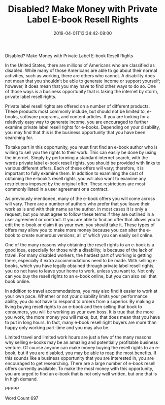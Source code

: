 ﻿---
title: "Disabled?  Make Money with Private Label E-book Resell Rights"
date: 2019-04-01T13:34:42-08:00
description: "Private Label Resell Rights Tips for Web Success"
featured_image: "/images/Private Label Resell Rights.jpg"
tags: ["Private Label Resell Rights"]
---

Disabled?  Make Money with Private Label E-book Resell Rights

In the United States, there are millions of Americans who are classified as disabled.  While many of those Americans are able to go about their normal activities, such as working, there are others who cannot.  A disability does not mean that you shouldn’t be able to generate income or support yourself; however, it does mean that you may have to find other ways to do so.  One of those ways is a business opportunity that is taking the internet by storm, private label resell rights.

Private label resell rights are offered on a number of different products. These products most commonly include, but should not be limited to, e-books, software programs, and content articles.  If you are looking for a relatively easy way to generate income, you are encouraged to further examine private label resell rights for e-books. Depending on your disability, you may find that this is the business opportunity that you have been searching for.  

To take part in this opportunity, you must first find an e-book author who is willing to sell you the rights to their work.  This can easily be done by using the internet.  Simply by performing a standard internet search, with the words private label e-book resell rights, you should be provided with links to various different offers. Each of these offers will vary; therefore, it is important to fully examine them. In addition to examining the cost of obtaining the e-book’s resell rights, you will also want to examine any restrictions imposed by the original offer. These restrictions are most commonly listed in a user agreement or a contract.  

As previously mentioned, many of the e-book offers you will come across will vary. There are a number of authors who prefer that you leave their work as is and with their name as the author.  In most cases it is only a request, but you must agree to follow these terms if they are outlined in a user agreement or contract. If you are able to find an offer that allows you to edit the e-book or claim it as your own, you should take it. These types of offers may allow you to make more money because you can alter the e-book to create numerous versions, all of which you can easily sell online.

One of the many reasons why obtaining the resell rights to an e-book is a good idea, especially for those with a disability, is because of the lack of travel.  For many disabled workers, the hardest part of working is getting there, especially if extra accommodations need to be made.  With selling e-books, which you have legally obtained through private label resell rights, you do not have to leave your home to work, unless you want to.  Not only can you buy the resell rights to an e-book online, but you can also sell that book online.  

In addition to travel accommodations, you may also find it easier to work at your own pace. Whether or not your disability limits your performance ability, you do not have to respond to orders from a superior. By making a living buying resell rights to an e-book and then selling that book to consumers, you will be working as your own boss. It is true that the more you work, the more money you will make, but, that does mean that you have to put in long hours.  In fact, many e-book resell right buyers are more than happy only working part-time and you may also be.

Limited travel and limited work hours are just a few of the many reasons why selling e-books may be an amazing and potentially profitable business venture.  Of course anyone can make money buying the resell rights to an e-book, but if you are disabled, you may be able to reap the most benefits. If this sounds like a business opportunity that you are interested in, you are encouraged to get researching. There are a large number of e-book resell offers currently available.  To make the most money with this opportunity, you are urged to find an e-book that is not only well written, but one that is in high demand.

PPPPP

Word Count 697

